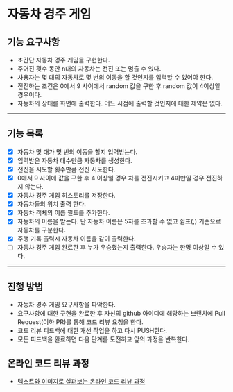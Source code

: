 # 자동차 경주 게임

## 기능 요구사항
* 초간단 자동차 경주 게임을 구현한다.
* 주어진 횟수 동안 n대의 자동차는 전진 또는 멈출 수 있다.
* 사용자는 몇 대의 자동차로 몇 번의 이동을 할 것인지를 입력할 수 있어야 한다.
* 전진하는 조건은 0에서 9 사이에서 random 값을 구한 후 random 값이 4이상일 경우이다.
* 자동차의 상태를 화면에 출력한다. 어느 시점에 출력할 것인지에 대한 제약은 없다.

---

## 기능 목록
- [X] 자동차 몇 대가 몇 번의 이동을 할지 입력받는다.
- [X] 입력받은 자동차 대수만큼 자동차를 생성한다.
- [X] 전진을 시도할 횟수만큼 전진 시도한다.  
- [X] 0에서 9 사이에 값을 구한 후 4 이상일 경우 차를 전진시키고 4미만일 경우 전진하지 않는다.
- [X] 자동차 경주 게임 히스토리를 저장한다.
- [X] 자동차들의 위치 출력 한다.
- [X] 자동차 객체의 이름 필드를 추가한다.
- [X] 자동차의 이름을 받는다. 단 자동차 이름은 5자를 초과할 수 없고 쉼표(,) 기준으로 자동차를 구분한다.
- [X] 주행 기록 출력시 자동차 이름을 같이 출력한다.
- [ ] 자동차 경주 게임 완료한 후 누가 우승했는지 출력한다. 우승자는 한명 이상일 수 있다.

---

## 진행 방법
* 자동차 경주 게임 요구사항을 파악한다.
* 요구사항에 대한 구현을 완료한 후 자신의 github 아이디에 해당하는 브랜치에 Pull Request(이하 PR)를 통해 코드 리뷰 요청을 한다.
* 코드 리뷰 피드백에 대한 개선 작업을 하고 다시 PUSH한다.
* 모든 피드백을 완료하면 다음 단계를 도전하고 앞의 과정을 반복한다.

## 온라인 코드 리뷰 과정
* [텍스트와 이미지로 살펴보는 온라인 코드 리뷰 과정](https://github.com/next-step/nextstep-docs/tree/master/codereview)